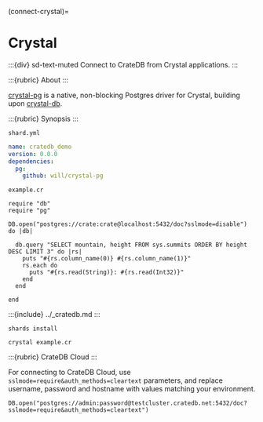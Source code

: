 (connect-crystal)=

# Crystal

:::{div} sd-text-muted
Connect to CrateDB from Crystal applications.
:::

:::{rubric} About
:::

[crystal-pg] is a native, non-blocking Postgres driver for Crystal,
building upon [crystal-db].

:::{rubric} Synopsis
:::

`shard.yml`
```yaml
name: cratedb_demo
version: 0.0.0
dependencies:
  pg:
    github: will/crystal-pg
```
`example.cr`
```crystal
require "db"
require "pg"

DB.open("postgres://crate:crate@localhost:5432/doc?sslmode=disable") do |db|

  db.query "SELECT mountain, height FROM sys.summits ORDER BY height DESC LIMIT 3" do |rs|
    puts "#{rs.column_name(0)} #{rs.column_name(1)}"
    rs.each do
      puts "#{rs.read(String)}: #{rs.read(Int32)}"
    end
  end

end
```

:::{include} ../_cratedb.md
:::
```shell
shards install
```
```shell
crystal example.cr
```

:::{rubric} CrateDB Cloud
:::

For connecting to CrateDB Cloud, use `sslmode=require&auth_methods=cleartext`
parameters, and replace username, password and hostname with values matching
your environment.
```crystal
DB.open("postgres://admin:password@testcluster.cratedb.net:5432/doc?sslmode=require&auth_methods=cleartext")
```


[crystal-db]: https://github.com/crystal-lang/crystal-db
[crystal-pg]: https://github.com/will/crystal-pg

